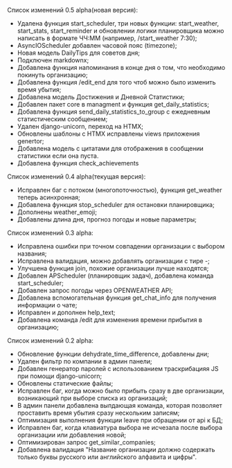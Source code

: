 Список изменений 0.5 alpha(новая версия):
- Удалена функция start_scheduler, три новых функции:
start_weather, start_stats, start_reminder и обновлении логики планировщика
можно написать в формате ЧЧ:ММ (например, /start_weather 7:30);
- AsyncIOScheduler добавлен часовой пояс (timezone);
- Новая модель DailyTips для советов дня;
- Подключен markdownx;
- Добавлена функция напоминания в конце дня о том, что необходимо покинуть организацию;
- Добавлена функция /edit_end для того чтоб можно было изменить время убытия;
- Добавлена модель Достижения и Дневной Статистики; 
- Добавлен пакет core в managment и функция get_daily_statistics;
- Добавлена функция send_daily_statistics_to_group с ежедневным статистическим сообщением;
- Удален django-unicorn, переход на HTMX;
-  Обновлены шаблоны с HTMX исправлены views приложения genertor;
- Добавлена модель с цитатами для отображения в сообщении статистики если она пуста.
- Добавлена функция check_achievements


Список изменений 0.4 alpha(текущая версия):
- Исправлен баг с потоком (многопоточностью), функция get_weather теперь асинхронная;
- Добавлена функция stop_scheduler для остановки планировщика;
- Дополнены weather_emoji;
- Добавлены длина дня, прогноз погоды и новые параметры;

Список изменений 0.3 alpha:
- Исправлена ошибки при точном совпадении организации с выбором названия;
- Исправлена валидация, можно добавлять организации с  тире -;
- Улучшена функция join, похожие организации лучше находятся;
- Добавлен APScheduler (планировщик задач), добавлена команда start_scheduler;
- Добавлен запрос погоды через OPENWEATHER API;
- Добавлена вспомогательная функция get_chat_info для получения информации о чате;
- Исправлен и дополнен help_text;
- Добавлена команда /edit для изменения времени прибытия в организацию;

Список изменений 0.2 alpha:
- Обновление функции dehydrate_time_difference, добавлены дни;
- Удален фильтр по компании в админ панели;
- Добавлен генератор паролей с использованием траскрибацияя JS при помощи django-unicorn;
- Обновлены статические файлы;
- Исправлен баг, когда можно было прибыть сразу в две организации, возникающий при выборе списка из организаций;
- В админ панели добавлена выпдающая команда, которая позволяет проставить время убытия сразу нескольким записям;
- Оптимизация выполнения функции leave при обращении от api к БД;
- Исправлен баг, когда клавиатура выбора не исчезала после выбора организации или добавления новой;
- Оптимизирован запрос get_similar_companies;
- Добавлена валидация "Название организации должно содержать только буквы русского или английского алфавита и цифры".